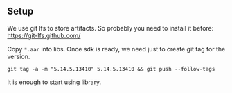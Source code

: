 
## Setup

We use git lfs to store artifacts. So probably you need to install it before: https://git-lfs.github.com/

Copy `*.aar` into libs.
Once sdk is ready, we need just to create git tag for the version.
```
git tag -a -m "5.14.5.13410" 5.14.5.13410 && git push --follow-tags
```
It is enough to start using library.
